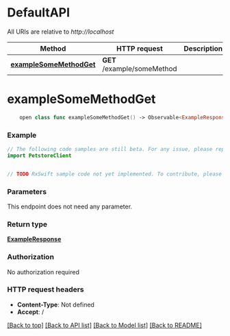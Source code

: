 # DefaultAPI

All URIs are relative to *http://localhost*

Method | HTTP request | Description
------------- | ------------- | -------------
[**exampleSomeMethodGet**](DefaultAPI.md#examplesomemethodget) | **GET** /example/someMethod | 


# **exampleSomeMethodGet**
```swift
    open class func exampleSomeMethodGet() -> Observable<ExampleResponse>
```





### Example
```swift
// The following code samples are still beta. For any issue, please report via http://github.com/OpenAPITools/openapi-generator/issues/new
import PetstoreClient


// TODO RxSwift sample code not yet implemented. To contribute, please open a ticket via http://github.com/OpenAPITools/openapi-generator/issues/new
```

### Parameters
This endpoint does not need any parameter.

### Return type

[**ExampleResponse**](ExampleResponse.md)

### Authorization

No authorization required

### HTTP request headers

 - **Content-Type**: Not defined
 - **Accept**: /

[[Back to top]](#) [[Back to API list]](../README.md#documentation-for-api-endpoints) [[Back to Model list]](../README.md#documentation-for-models) [[Back to README]](../README.md)

